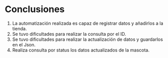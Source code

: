# Conclusiones

1.	La automatización realizada es capaz de registrar datos y añadirlos a la tienda.
2.	Se tuvo dificultades para realizar la consulta por el ID.
3.	Se tuvo dificultades para realizar la actualización de datos y guardarlos en el Json.
4.	Realiza consulta por status los datos actualizados de la mascota.